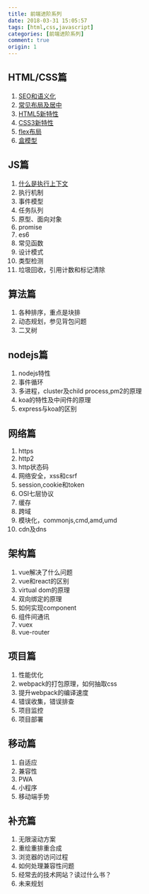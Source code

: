 ```yaml
---
title: 前端进阶系列
date: 2018-03-31 15:05:57
tags: [html,css,javascript]
categories: [前端进阶系列]
comment: true
origin: 1
---
```


## HTML/CSS篇
1. [SEO和语义化][1]
2. [常见布局及居中][2]
3. [HTML5新特性][3]
4. [CSS3新特性](4)
5. [flex布局](5)
6. [盒模型](6)

## JS篇
1. [什么是执行上下文](7)
2. 执行机制
3. 事件模型
4. 任务队列
5. 原型、面向对象
6. promise
7. es6
8. 常见函数
9. 设计模式
10. 类型检测
11. 垃圾回收，引用计数和标记清除

## 算法篇
1. 各种排序，重点是块排
2. 动态规划，参见背包问题
3. 二叉树

## nodejs篇
1. nodejs特性
2. 事件循环
3. 多进程，cluster及child process,pm2的原理
4. koa的特性及中间件的原理
5. express与koa的区别

## 网络篇
1. https
2. http2
3. http状态码
4. 网络安全，xss和csrf
5. session,cookie和token
6. OSI七层协议
7. 缓存
8. 跨域
9. 模块化，commonjs,cmd,amd,umd
10. cdn及dns

## 架构篇
1. vue解决了什么问题
2. vue和react的区别
3. virtual dom的原理
4. 双向绑定的原理
5. 如何实现component
6. 组件间通讯
7. vuex
8. vue-router

## 项目篇
1. 性能优化
2. webpack的打包原理，如何抽取css
3. 提升webpack的编译速度
4. 错误收集，错误排查
5. 项目监控
6. 项目部署

## 移动篇
1. 自适应
2. 兼容性
3. PWA
4. 小程序
5. 移动端手势

## 补充篇
1. 无限滚动方案
2. 重绘重排重合成
3. 浏览器的访问过程
4. 如何处理兼容性问题
5. 经常去的技术网站？读过什么书？
6. 未来规划

[1]: /FEAdvanced/seo%E5%92%8C%E8%AF%AD%E4%B9%89%E5%8C%96/
[2]: /FEAdvanced/%E5%B8%B8%E8%A7%81%E5%B8%83%E5%B1%80%E5%8F%8A%E5%B1%85%E4%B8%AD/
[3]: /FEAdvanced/HTML5%E6%96%B0%E7%89%B9%E6%96%B0/
[4]: /FEAdvanced/css3%E6%96%B0%E7%89%B9%E6%96%B0/
[5]: /FEAdvanced/flex%E5%B8%83%E5%B1%80/
[6]: /FEAdvanced/%E7%9B%92%E6%A8%A1%E5%9E%8B/
[7]: /FEAdvanced/js%E6%89%A7%E8%A1%8C%E4%B8%8A%E4%B8%8B%E6%96%87/